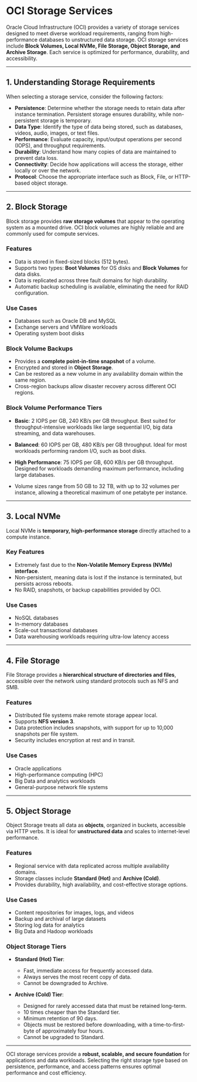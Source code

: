 # OCI Storage Services

Oracle Cloud Infrastructure (OCI) provides a variety of storage services designed to meet diverse workload requirements, ranging from high-performance databases to unstructured data storage. OCI storage services include **Block Volumes, Local NVMe, File Storage, Object Storage, and Archive Storage**. Each service is optimized for performance, durability, and accessibility.

---

## 1. Understanding Storage Requirements

When selecting a storage service, consider the following factors:

- **Persistence**: Determine whether the storage needs to retain data after instance termination. Persistent storage ensures durability, while non-persistent storage is temporary.  
- **Data Type**: Identify the type of data being stored, such as databases, videos, audio, images, or text files.  
- **Performance**: Evaluate capacity, input/output operations per second (IOPS), and throughput requirements.  
- **Durability**: Understand how many copies of data are maintained to prevent data loss.  
- **Connectivity**: Decide how applications will access the storage, either locally or over the network.  
- **Protocol**: Choose the appropriate interface such as Block, File, or HTTP-based object storage.

---

## 2. Block Storage

Block storage provides **raw storage volumes** that appear to the operating system as a mounted drive. OCI block volumes are highly reliable and are commonly used for compute services.

### Features
- Data is stored in fixed-sized blocks (512 bytes).  
- Supports two types: **Boot Volumes** for OS disks and **Block Volumes** for data disks.  
- Data is replicated across three fault domains for high durability.  
- Automatic backup scheduling is available, eliminating the need for RAID configuration.  

### Use Cases
- Databases such as Oracle DB and MySQL  
- Exchange servers and VMWare workloads  
- Operating system boot disks  

### Block Volume Backups
- Provides a **complete point-in-time snapshot** of a volume.  
- Encrypted and stored in **Object Storage**.  
- Can be restored as a new volume in any availability domain within the same region.  
- Cross-region backups allow disaster recovery across different OCI regions.  

### Block Volume Performance Tiers
- **Basic**: 2 IOPS per GB, 240 KB/s per GB throughput. Best suited for throughput-intensive workloads like large sequential I/O, big data streaming, and data warehouses.  
- **Balanced**: 60 IOPS per GB, 480 KB/s per GB throughput. Ideal for most workloads performing random I/O, such as boot disks.  
- **High Performance**: 75 IOPS per GB, 600 KB/s per GB throughput. Designed for workloads demanding maximum performance, including large databases.  

- Volume sizes range from 50 GB to 32 TB, with up to 32 volumes per instance, allowing a theoretical maximum of one petabyte per instance.

---

## 3. Local NVMe

Local NVMe is **temporary, high-performance storage** directly attached to a compute instance.  

### Key Features
- Extremely fast due to the **Non-Volatile Memory Express (NVMe) interface**.  
- Non-persistent, meaning data is lost if the instance is terminated, but persists across reboots.  
- No RAID, snapshots, or backup capabilities provided by OCI.

### Use Cases
- NoSQL databases  
- In-memory databases  
- Scale-out transactional databases  
- Data warehousing workloads requiring ultra-low latency access  

---

## 4. File Storage

File Storage provides a **hierarchical structure of directories and files**, accessible over the network using standard protocols such as NFS and SMB.  

### Features
- Distributed file systems make remote storage appear local.  
- Supports **NFS version 3**.  
- Data protection includes snapshots, with support for up to 10,000 snapshots per file system.  
- Security includes encryption at rest and in transit.

### Use Cases
- Oracle applications  
- High-performance computing (HPC)  
- Big Data and analytics workloads  
- General-purpose network file systems  

---

## 5. Object Storage

Object Storage treats all data as **objects**, organized in buckets, accessible via HTTP verbs. It is ideal for **unstructured data** and scales to internet-level performance.  

### Features
- Regional service with data replicated across multiple availability domains.  
- Storage classes include **Standard (Hot)** and **Archive (Cold)**.  
- Provides durability, high availability, and cost-effective storage options.

### Use Cases
- Content repositories for images, logs, and videos  
- Backup and archival of large datasets  
- Storing log data for analytics  
- Big Data and Hadoop workloads  

### Object Storage Tiers
- **Standard (Hot) Tier**:  
  - Fast, immediate access for frequently accessed data.  
  - Always serves the most recent copy of data.  
  - Cannot be downgraded to Archive.  

- **Archive (Cold) Tier**:  
  - Designed for rarely accessed data that must be retained long-term.  
  - 10 times cheaper than the Standard tier.  
  - Minimum retention of 90 days.  
  - Objects must be restored before downloading, with a time-to-first-byte of approximately four hours.  
  - Cannot be upgraded to Standard.

---

OCI storage services provide a **robust, scalable, and secure foundation** for applications and data workloads. Selecting the right storage type based on persistence, performance, and access patterns ensures optimal performance and cost efficiency.
